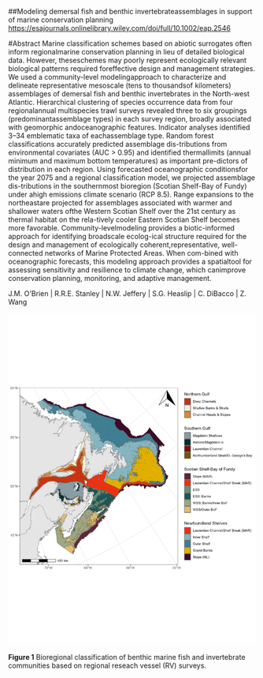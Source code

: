 ##Modeling demersal fish and benthic invertebrateassemblages in support of marine conservation planning
<https://esajournals.onlinelibrary.wiley.com/doi/full/10.1002/eap.2546>


#Abstract
Marine classification schemes based on abiotic surrogates often inform regionalmarine conservation planning in lieu of detailed biological data. However, theseschemes may poorly represent ecologically relevant biological patterns required foreffective design and management strategies. We used a community-level modelingapproach to characterize and delineate representative mesoscale (tens to thousandsof kilometers) assemblages of demersal fish and benthic invertebrates in the North-west Atlantic. Hierarchical clustering of species occurrence data from four regionalannual multispecies trawl surveys revealed three to six groupings (predominantassemblage types) in each survey region, broadly associated with geomorphic andoceanographic features. Indicator analyses identified 3–34 emblematic taxa of eachassemblage type. Random forest classifications accurately predicted assemblage dis-tributions from environmental covariates (AUC > 0.95) and identified thermallimits (annual minimum and maximum bottom temperatures) as important pre-dictors of distribution in each region. Using forecasted oceanographic conditionsfor the year 2075 and a regional classification model, we projected assemblage dis-tributions in the southernmost bioregion (Scotian Shelf-Bay of Fundy) under ahigh emissions climate scenario (RCP 8.5). Range expansions to the northeastare projected for assemblages associated with warmer and shallower waters ofthe Western Scotian Shelf over the 21st century as thermal habitat on the rela-tively cooler Eastern Scotian Shelf becomes more favorable. Community-levelmodeling provides a biotic-informed approach for identifying broadscale ecolog-ical structure required for the design and management of ecologically coherent,representative, well-connected networks of Marine Protected Areas. When com-bined with oceanographic forecasts, this modeling approach provides a spatialtool for assessing sensitivity and resilience to climate change, which canimprove conservation planning, monitoring, and adaptive management.

J.M. O'Brien | R.R.E. Stanley | N.W. Jeffery | S.G. Heaslip | C. DiBacco | Z. Wang



![ ](/output/allmap.jpg)

__Figure 1__ Bioregional classification of benthic marine fish and invertebrate communities based on regional reseach vessel (RV) surveys. 
